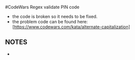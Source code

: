 #CodeWars Regex validate PIN code
* the code is broken so it needs to be fixed.
* the problem code can be found here: [https://www.codewars.com/kata/alternate-capitalization]

## NOTES
*

